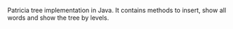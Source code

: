 Patricia tree implementation in Java. It contains methods to insert, show all words and show the tree by levels.
